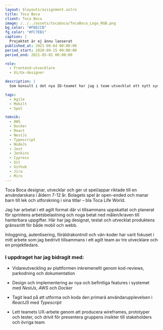 ```yaml
---
layout: $layouts/assignment.astro
title: Toca Boca
client: Toca Boca
image: /../../assets/tocaboca/TocaBoca_Logo_RGB.png
bg_color: "#FBECCB"
fg_color: "#FC7EB1"
caption: |
  Projektet är ej ännu lanserat
published_at: 2021-08-04 00:00:00
period_start: 2020-09-15 00:00:00
period_end: 2021-05-01 00:00:00

role:
  - Frontend-utvecklare
  - Ui/Ux-designer

description: |
  Som konsult i det nya ID-teamet har jag i team utvecklat ett nytt system som möjliggör för multiplayer-funktionalitet i bolagets framtida appar och spel.

tags:
  - Agile
  - Mobilt
  - Spel

teknik:
  - AWS
  - Docker
  - React
  - NestJs
  - Typescript
  - NodeJs
  - Jest
  - Jenkins
  - Cypress
  - Git
  - Github
  - Jira
  - Miro
---
```


Toca Boca designar, utvecklar och ger ut spel/appar riktade till en användarskara i åldern 7-12 år. Bolagets spel är open-ended och manar barn till lek och utforskning i sina titlar – bla Toca Life World.

Jag har arbetat i ett agilt format där vi tillsammans uppskattat och planerat för sprintens arbetsbelastning och noga betat ned målen/kraven till hanterbara uppgifter. Här har jag designat, testat och utvecklat produktens gränssnitt för både mobil och webb.

Inloggning, autentisering, föräldrakontroll och vän-koder har varit fokuset i mitt arbete som jag bedrivit tillsammans i ett agilt team av tre utvecklare och en projektledare.

### I uppdraget har jag bidragit med:

- Vidareutveckling av plattformen inkremenellt genom kod-reviews, parkodning och dokumentation

- Design och implementering av nya och befintliga features i systemet med _NestJs_, _AWS_ och _Docker_

- Tagit lead på att utforma och koda den primarä användarupplevelsen i _ReactJS_ med _Typescript_

- Lett teamets UX-arbete genom att producera wireframes, prototyper och tester, och drivit för presentera gruppens insikter till stakeholders och övriga team
